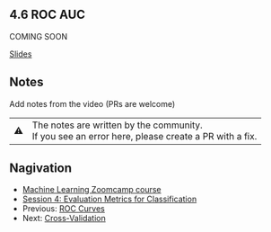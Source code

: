 
## 4.6 ROC AUC


COMING SOON 

[Slides](https://www.slideshare.net/AlexeyGrigorev/ml-zoomcamp-4-evaluation-metrics-for-classification)


## Notes

Add notes from the video (PRs are welcome)


<table>
   <tr>
      <td>⚠️</td>
      <td>
         The notes are written by the community. <br>
         If you see an error here, please create a PR with a fix.
      </td>
   </tr>
</table>


## Nagivation

* [Machine Learning Zoomcamp course](../)
* [Session 4: Evaluation Metrics for Classification](./)
* Previous: [ROC Curves](05-roc.md)
* Next: [Cross-Validation](07-cross-validation.md)